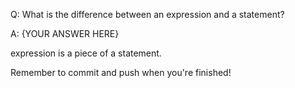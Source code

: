 Q: What is the difference between an expression and a statement?

A: {YOUR ANSWER HERE}

expression is a piece of a statement.


Remember to commit and push when you're finished!